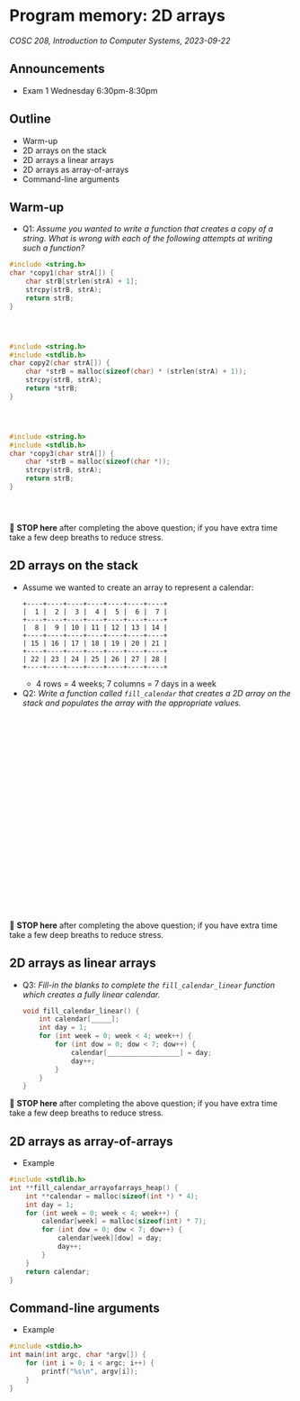 # Program memory: 2D arrays
_COSC 208, Introduction to Computer Systems, 2023-09-22_

## Announcements
* Exam 1 Wednesday 6:30pm-8:30pm

## Outline
* Warm-up
* 2D arrays on the stack
* 2D arrays a linear arrays
* 2D arrays as array-of-arrays
* Command-line arguments

## Warm-up
* Q1: _Assume you wanted to write a function that creates a copy of a string. What is wrong with each of the following attempts at writing such a function?_


```c
#include <string.h>
char *copy1(char strA[]) {
    char strB[strlen(strA) + 1];
    strcpy(strB, strA);
    return strB;
}
```

<p style="height:2em;"></p>


```c
#include <string.h>
#include <stdlib.h>
char copy2(char strA[]) {
    char *strB = malloc(sizeof(char) * (strlen(strA) + 1));
    strcpy(strB, strA);
    return *strB;
}
```

<p style="height:2em;"></p>


```c
#include <string.h>
#include <stdlib.h>
char *copy3(char strA[]) {
    char *strB = malloc(sizeof(char *));
    strcpy(strB, strA);
    return strB;
}
```

<p style="height:2em;"></p>

🛑 **STOP here** after completing the above question; if you have extra time take a few deep breaths to reduce stress.

<div style="page-break-after:always;"></div>

## 2D arrays on the stack
* Assume we wanted to create an array to represent a calendar:
    ```
    +----+----+----+----+----+----+----+
    |  1 |  2 |  3 |  4 |  5 |  6 |  7 |
    +----+----+----+----+----+----+----+
    |  8 |  9 | 10 | 11 | 12 | 13 | 14 |
    +----+----+----+----+----+----+----+
    | 15 | 16 | 17 | 18 | 19 | 20 | 21 |
    +----+----+----+----+----+----+----+
    | 22 | 23 | 24 | 25 | 26 | 27 | 28 |
    +----+----+----+----+----+----+----+
    ```
    * 4 rows = 4 weeks; 7 columns = 7 days in a week
* Q2: _Write a function called `fill_calendar` that creates a 2D array on the stack and populates the array with the appropriate values._


<p style="height:25em;"></p>

🛑 **STOP here** after completing the above question; if you have extra time take a few deep breaths to reduce stress.

## 2D arrays as linear arrays

* Q3: _Fill-in the blanks to complete the `fill_calendar_linear` function which creates a fully linear calendar._
    ```C
    void fill_calendar_linear() {
        int calendar[_____];
        int day = 1;
        for (int week = 0; week < 4; week++) {
            for (int dow = 0; dow < 7; dow++) {
                calendar[__________________] = day;
                day++;
            }
        }
    }
    ```

🛑 **STOP here** after completing the above question; if you have extra time take a few deep breaths to reduce stress.

<div style="page-break-after:always;"></div>

## 2D arrays as array-of-arrays

* Example


```c
#include <stdlib.h>
int **fill_calendar_arrayofarrays_heap() {
    int **calendar = malloc(sizeof(int *) * 4);
    int day = 1;
    for (int week = 0; week < 4; week++) {
        calendar[week] = malloc(sizeof(int) * 7);
        for (int dow = 0; dow < 7; dow++) {
            calendar[week][dow] = day;
            day++;
        }
    }
    return calendar;
}
```

## Command-line arguments

* Example


```c
#include <stdio.h>
int main(int argc, char *argv[]) {
    for (int i = 0; i < argc; i++) {
        printf("%s\n", argv[i]);
    }
}
```
